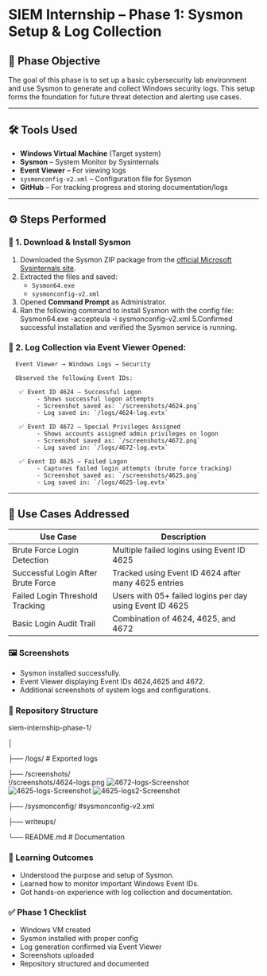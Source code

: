 # SIEM Internship – Phase 1: Sysmon Setup & Log Collection

## 📌 Phase Objective

The goal of this phase is to set up a basic cybersecurity lab environment and use Sysmon to generate and collect Windows security logs. This setup forms the foundation for future threat detection and alerting use cases.

---

## 🛠️ Tools Used

- **Windows Virtual Machine** (Target system)
- **Sysmon** – System Monitor by Sysinternals
- **Event Viewer** – For viewing logs
- `sysmonconfig-v2.xml` – Configuration file for Sysmon
- **GitHub** – For tracking progress and storing documentation/logs

---

## ⚙️ Steps Performed

### 🔹 1. Download & Install Sysmon

1. Downloaded the Sysmon ZIP package from the [official Microsoft Sysinternals site](https://docs.microsoft.com/en-us/sysinternals/downloads/sysmon).
2. Extracted the files and saved:
   - `Sysmon64.exe`
   - `sysmonconfig-v2.xml`
3. Opened **Command Prompt** as Administrator.
4. Ran the following command to install Sysmon with the config file:
   Sysmon64.exe -accepteula -i sysmonconfig-v2.xml
 5.Confirmed successful installation and verified the Sysmon service is running.

### 🔹 2. Log Collection via Event Viewer Opened:
      Event Viewer → Windows Logs → Security

      Observed the following Event IDs:

       ✅ Event ID 4624 – Successful Logon  
            - Shows successful logon attempts  
            - Screenshot saved as: `/screenshots/4624.png`  
            - Log saved in: `/logs/4624-log.evtx`

       ✅ Event ID 4672 – Special Privileges Assigned  
            - Shows accounts assigned admin privileges on logon  
            - Screenshot saved as: `/screenshots/4672.png`  
            - Log saved in: `/logs/4672-log.evtx`

       ✅ Event ID 4625 – Failed Logon  
            - Captures failed login attempts (brute force tracking)  
            - Screenshot saved as: `/screenshots/4625.png`  
            - Log saved in: `/logs/4625-log.evtx`

---

## 🔐 Use Cases Addressed

| Use Case                         | Description                                                 |
|----------------------------------|-------------------------------------------------------------|
| Brute Force Login Detection      | Multiple failed logins using Event ID 4625                 |
| Successful Login After Brute Force | Tracked using Event ID 4624 after many 4625 entries      |
| Failed Login Threshold Tracking  | Users with 05+ failed logins per day using Event ID 4625   |
| Basic Login Audit Trail          | Combination of 4624, 4625, and 4672                        |



### 🖼️ Screenshots
  -  Sysmon installed successfully.
  -  Event Viewer displaying Event IDs 4624,4625 and 4672.
  -  Additional screenshots of system logs and configurations.

### 📁 Repository Structure

siem-internship-phase-1/

│

├── /logs/                         # Exported logs

├── /screenshots/             
                !/screenshots/4624-logs.png
                ![4672-logs-Screenshot](../screenshots/4672-logs.png)
                ![4625-logs-Screenshot](../screenshots/4625-logs.png)
                ![4625-logs2-Screenshot](../screenshots/4625-logs2.png)

├── /sysmonconfig/                 #sysmonconfig-v2.xml

├── writeups/

└── README.md                      # Documentation
  
### 🧠 Learning Outcomes
-  Understood the purpose and setup of Sysmon.
-  Learned how to monitor important Windows Event IDs.
-  Got hands-on experience with log collection and documentation.

### ✅ Phase 1 Checklist

 -  Windows VM created
 -  Sysmon installed with proper config
 -  Log generation confirmed via Event Viewer
 -  Screenshots uploaded
 -  Repository structured and documented

